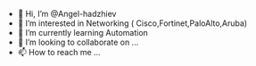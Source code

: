 - 👋 Hi, I’m @Angel-hadzhiev
- 👀 I’m interested in Networking ( Cisco,Fortinet,PaloAlto,Aruba)
- 🌱 I’m currently learning Automation
- 💞️ I’m looking to collaborate on ...
- 📫 How to reach me ...

<!---
Angel-hadzhiev/Angel-hadzhiev is a ✨ special ✨ repository because its `README.md` (this file) appears on your GitHub profile.
You can click the Preview link to take a look at your changes.
--->
